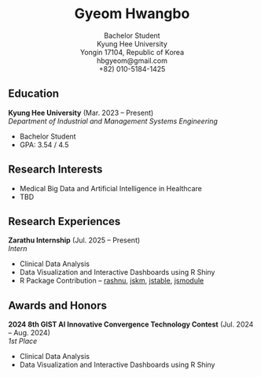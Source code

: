<h1 align="center">Gyeom Hwangbo</h1>
<p align="center">
  Bachelor Student<br>
  Kyung Hee University<br>
  Yongin 17104, Republic of Korea<br>
  hbgyeom@gmail.com<br>
  +82) 010-5184-1425
</p>

## Education
**Kyung Hee University** (Mar. 2023 – Present)<br>
*Department of Industrial and Management Systems Engineering*<br>
- Bachelor Student<br>
- GPA: 3.54 / 4.5<br>

## Research Interests
- Medical Big Data and Artificial Intelligence in Healthcare
- TBD

## Research Experiences
**Zarathu Internship** (Jul. 2025 – Present)<br>
*Intern*<br>
- Clinical Data Analysis<br>
- Data Visualization and Interactive Dashboards using R Shiny<br>
- R Package Contribution – [rashnu](https://github.com/zarathucorp/rashnu), [jskm](https://github.com/jinseob2kim/jskm), [jstable](https://github.com/jinseob2kim/jstable), [jsmodule](https://github.com/jinseob2kim/jsmodule)

## Awards and Honors
**2024 8th GIST AI Innovative Convergence Technology Contest** (Jul. 2024 – Aug. 2024)<br>
*1st Place*<br>
- Clinical Data Analysis<br>
- Data Visualization and Interactive Dashboards using R Shiny
